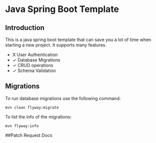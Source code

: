 # Java Spring Boot Template

## Introduction

This is a java spring boot template that can save you a lot of time when starting a new project.
It supports many features.
* X User Authentication
* ✓ Database Migrations
* ✓ CRUD operations
* ✓ Schema Validation


## Migrations

To run database migrations use the following command:

    mvn clean flyway:migrate

To list the info of the migrations:

    mvn flyway:info
    
    
##Patch Request Docs